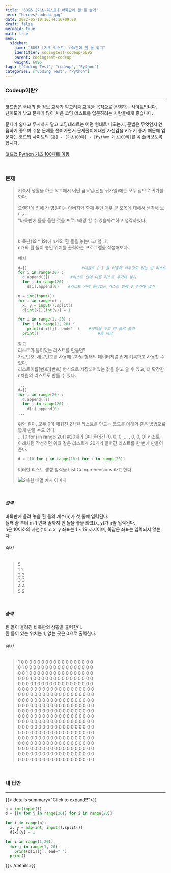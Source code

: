 ```yaml
---
title: "6095 [기초-리스트] 바둑판에 흰 돌 놓기"
hero: "heroes/codeup.jpg"
date: 2022-05-10T10:44:16+09:00
draft: false
mermaid: true
math: true
menu:
  sidebar:
    name: "6095 [기초-리스트] 바둑판에 흰 돌 놓기"
    identifier: codingtest-codeup-6095
    parent: codingtest-codeup
    weight: 6095
tags: ["Coding Test", "codeup", "Python"]
categories: ["Coding Test", "Python"]
---
```


### Codeup이란?
---
코드업은 국내의 한 정보 교사가 알고리즘 교육을 목적으로 운영하는 사이트입니다.\
난이도가 낮고 문제가 많아 처음 코딩 테스트를 입문하려는 사람들에게 좋습니다.

문제가 쉽다고 무시하지 말고 코딩테스트는 어떤 형태로 나오는지, 문법은 무엇인지 연습하기 좋으며 쉬운 문제를 풀어가면서 문제풀이에대한 자신감을 키우기 좋기 때문에 입문자는 코드업 사이트의 `[홈] - [기초100제] - [Python 기초100제]`를 꼭 풀어보도록 합시다.

[코드업 Python 기초 100제로 이동](https://codeup.kr/problemsetsol.php?psid=33)


&nbsp;

### 문제
> 기숙사 생활을 하는 학교에서 어떤 금요일(전원 귀가일)에는 모두 집으로 귀가를 한다.
> 
> 오랜만에 집에 간 영일이는 아버지와 함께 두던 매우 큰 오목에 대해서 생각해 보다가\
> "바둑판에 돌을 올린 것을 프로그래밍 할 수 있을까?"하고 생각하였다.
> 
> &nbsp;
> 
> 바둑판(19 * 19)에 n개의 흰 돌을 놓는다고 할 때,\
> n개의 흰 돌이 놓인 위치를 출력하는 프로그램을 작성해보자.
> 
> 
> 
> 예시
> ```python
> d=[]                        #대괄호 [ ] 를 이용해 아무것도 없는 빈 리스트 만들기
> for i in range(20) :
>   d.append([])         #리스트 안에 다른 리스트 추가해 넣기
>   for j in range(20) : 
>     d[i].append(0)    #리스트 안에 들어있는 리스트 안에 0 추가해 넣기
> 
> n = int(input())
> for i in range(n) :
>   x, y = input().split()
>   d[int(x)][int(y)] = 1
> 
> for i in range(1, 20) :
>   for j in range(1, 20) : 
>     print(d[i][j], end=' ')    #공백을 두고 한 줄로 출력
>   print()                          #줄 바꿈
> ```
> 
> 
> 
> 참고\
> 리스트가 들어있는 리스트를 만들면?\
> 가로번호, 세로번호를 사용해 2차원 형태의 데이터처럼 쉽게 기록하고 사용할 수 있다.\
> 리스트이름[번호][번호] 형식으로 저장되어있는 값을 읽고 쓸 수 있고, 더 확장한 n차원의 리스트도 만들 수 있다.
>
> ```python
> ...
> d=[]
> for i in range(20) : 
>   d.append([])
>   for j in range(20) :  
>     d[i].append(0)
> ... 
> ```
> 
> 
> 
> 위와 같이, 모두 0이 채워진 2차원 리스트를 만드는 코드를 아래와 같은 방법으로 짧게 만들 수도 있다.\
> ... [0 for j in range(20)]  #20개의 0이 들어간 [0, 0, 0, ... , 0, 0, 0] 리스트 \
> 아래처럼 작성하면 위와 같은 리스트가 20개가 들어간 리스트를 한 번에 만들어 준다.
>
> ```python
> d = [[0 for j in range(20)] for i in range(20)]
> ```
> 
> 이러한 리스트 생성 방식을 List Comprehensions 라고 한다.
> 
> ![2차원 배열 예시 이미지](https://codeup.kr/upload/pimg6260_1.png)

&nbsp;

##### 입력
바둑판에 올려 놓을 흰 돌의 개수(n)가 첫 줄에 입력된다.\
둘째 줄 부터 n+1 번째 줄까지 힌 돌을 놓을 좌표(x, y)가 n줄 입력된다.\
n은 10이하의 자연수이고 x, y 좌표는 1 ~ 19 까지이며, 똑같은 좌표는 입력되지 않는다.
###### 예시
> 5\
> 1 1\
> 2 2\
> 3 3\
> 4 4\
> 5 5

&nbsp;

##### 출력
흰 돌이 올려진 바둑판의 상황을 출력한다.\
흰 돌이 있는 위치는 1, 없는 곳은 0으로 출력한다.
###### 예시
> 1 0 0 0 0 0 0 0 0 0 0 0 0 0 0 0 0 0 0\
> 0 1 0 0 0 0 0 0 0 0 0 0 0 0 0 0 0 0 0\
> 0 0 1 0 0 0 0 0 0 0 0 0 0 0 0 0 0 0 0\
> 0 0 0 1 0 0 0 0 0 0 0 0 0 0 0 0 0 0 0\
> 0 0 0 0 1 0 0 0 0 0 0 0 0 0 0 0 0 0 0\
> 0 0 0 0 0 0 0 0 0 0 0 0 0 0 0 0 0 0 0\
> 0 0 0 0 0 0 0 0 0 0 0 0 0 0 0 0 0 0 0\
> 0 0 0 0 0 0 0 0 0 0 0 0 0 0 0 0 0 0 0\
> 0 0 0 0 0 0 0 0 0 0 0 0 0 0 0 0 0 0 0\
> 0 0 0 0 0 0 0 0 0 0 0 0 0 0 0 0 0 0 0\
> 0 0 0 0 0 0 0 0 0 0 0 0 0 0 0 0 0 0 0\
> 0 0 0 0 0 0 0 0 0 0 0 0 0 0 0 0 0 0 0\
> 0 0 0 0 0 0 0 0 0 0 0 0 0 0 0 0 0 0 0\
> 0 0 0 0 0 0 0 0 0 0 0 0 0 0 0 0 0 0 0\
> 0 0 0 0 0 0 0 0 0 0 0 0 0 0 0 0 0 0 0\
> 0 0 0 0 0 0 0 0 0 0 0 0 0 0 0 0 0 0 0\
> 0 0 0 0 0 0 0 0 0 0 0 0 0 0 0 0 0 0 0\
> 0 0 0 0 0 0 0 0 0 0 0 0 0 0 0 0 0 0 0\
> 0 0 0 0 0 0 0 0 0 0 0 0 0 0 0 0 0 0 0

&nbsp;

### 내 답안
---
{{< details summary="Click to expand!!">}}
```python
n = int(input())
d = [[0 for j in range(20)] for i in range(20)]

for i in range(n):
  x, y = map(int, input().split())
  d[x][y] = 1
    
for i in range(1,20):
  for j in range(1, 20):
    print(d[i][j], end=" ")
  print()
```
{{< /details>}}